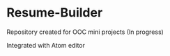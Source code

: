 # Resume-Builder

Repository created for OOC mini projects
(In progress)


Integrated with Atom editor
